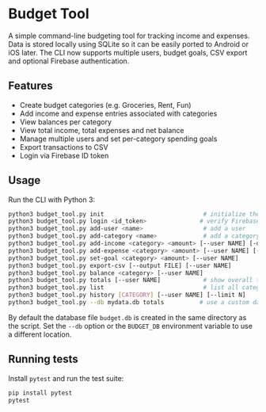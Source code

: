 # Budget Tool

A simple command-line budgeting tool for tracking income and expenses. Data is stored locally using SQLite so it can be easily ported to Android or iOS later. The CLI now supports multiple users, budget goals, CSV export and optional Firebase authentication.

## Features
- Create budget categories (e.g. Groceries, Rent, Fun)
- Add income and expense entries associated with categories
- View balances per category
- View total income, total expenses and net balance
- Manage multiple users and set per-category spending goals
- Export transactions to CSV
- Login via Firebase ID token

## Usage
Run the CLI with Python 3:

```bash
python3 budget_tool.py init                            # initialize the database
python3 budget_tool.py login <id_token>               # verify Firebase token
python3 budget_tool.py add-user <name>                 # add a user
python3 budget_tool.py add-category <name>             # add a category
python3 budget_tool.py add-income <category> <amount> [--user NAME] [-d DESC]
python3 budget_tool.py add-expense <category> <amount> [--user NAME] [-d DESC]
python3 budget_tool.py set-goal <category> <amount> [--user NAME]
python3 budget_tool.py export-csv [--output FILE] [--user NAME]
python3 budget_tool.py balance <category> [--user NAME]
python3 budget_tool.py totals [--user NAME]            # show overall totals
python3 budget_tool.py list                            # list all categories
python3 budget_tool.py history [CATEGORY] [--user NAME] [--limit N]
python3 budget_tool.py --db mydata.db totals          # use a custom database
```

By default the database file `budget.db` is created in the same directory as the
script. Set the `--db` option or the `BUDGET_DB` environment variable to use a
different location.

## Running tests

Install `pytest` and run the test suite:

```bash
pip install pytest
pytest
```
